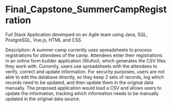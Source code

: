 # Final_Capstone_SummerCampRegistration
Full Stack Application developed on an Agile team using Java, SQL, PostgreSQL, Vue.js, HTML and CSS.

Description: A summer camp currently uses spreadsheets to process registrations for attendees of the camp. Attendees enter their registrations in an online form builder application (Wufoo), which generates the CSV files they work with. Currently, users use spreadsheets with the attendees to verify, correct and update information. For security purposes, users are not able to edit the database directly, so they keep 2 sets of records, log which records need to be updated, and then update them in the original data manually.
The proposed application would load a CSV and allows users to update the information, tracking which information needs to be manually updated in the original data source.
